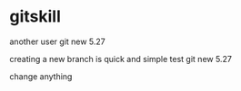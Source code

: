 # gitskill


another user  git new 5.27

creating a new branch is quick and simple
test git new 5.27

change anything	